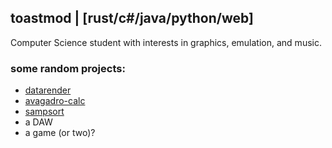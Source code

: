 ## toastmod | [rust/c#/java/python/web]
Computer Science student with interests in graphics, emulation, and music.
### some random projects:
* [datarender](https://github.com/toastmod/datarender)
* [avagadro-calc](https://github.com/toastmod/avagadro-calc)
* [sampsort](https://github.com/toastmod/sampsort)
* a DAW
* a game (or two)?
